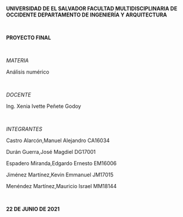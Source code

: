 **UNIVERSIDAD DE EL SALVADOR
FACULTAD MULTIDISCIPLINARIA DE OCCIDENTE 
DEPARTAMENTO DE INGENIERÍA Y ARQUITECTURA**


<br/>

**PROYECTO FINAL**

<br/>

*MATERIA*

Análisis numérico

<br/>

*DOCENTE*

Ing. Xenia Ivette Peñete Godoy

<br/>

*INTEGRANTES*

Castro Alarcón,Manuel Alejandro CA16034

Durán Guerra,José Magdiel DG17001

Espadero Miranda,Edgardo Ernesto EM16006

Jiménez Martínez,Kevin Emmanuel JM17015

Menéndez Martínez,Mauricio Israel MM18144

<br/>

__22 DE JUNIO DE 2021__
